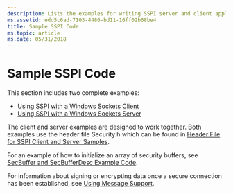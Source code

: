 ```yaml
---
description: Lists the examples for writing SSPI server and client applications.
ms.assetid: edd5c6ad-7103-4486-bd11-16ff02b68be4
title: Sample SSPI Code
ms.topic: article
ms.date: 05/31/2018
---
```


# Sample SSPI Code

This section includes two complete examples:

-   [Using SSPI with a Windows Sockets Client](using-sspi-with-a-windows-sockets-client.md)
-   [Using SSPI with a Windows Sockets Server](using-sspi-with-a-windows-sockets-server.md)

The client and server examples are designed to work together. Both examples use the header file Security.h which can be found in [Header File for SSPI Client and Server Samples](header-file-for-sspi-client-and-server.md).

For an example of how to initialize an array of security buffers, see [SecBuffer and SecBufferDesc Example Code](secbuffer-and-secbufferdesc-example-code.md).

For information about signing or encrypting data once a secure connection has been established, see [Using Message Support](using-message-support.md).

 

 



